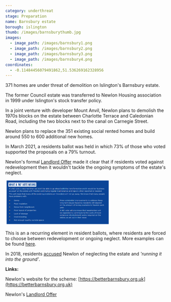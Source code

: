 ```yaml
---
category: underthreat
stage: Preparation
name: Barnsbury estate 
borough: islington
thumb: /images/barnsburythumb.jpg
images:
  - image_path: /images/barnsbury1.png
  - image_path: /images/barnsbury2.png
  - image_path: /images/barnsbury3.png
  - image_path: /images/barnsbury4.png
coordinates: 
  - -0.11484456079491862,51.536269162328956
---
```

371 homes are under threat of demolition on Islington's Barnsbury estate.

The former Council estate was transferred to Newlon Housing association in 1999 under Islington's stock transfer policy.

In a joint venture with developer Mount Anvil, Newlon plans to demolish the 1970s blocks on the estate between Charlotte Terrace and Caledonian Road, including the two blocks next to the canal on Carnegie Street.

Newlon plans to replace the 351 existing social rented homes and build around 550 to 600 additional new homes.

In March 2021, a residents ballot was held in which 73% of those who voted supported the proposals on a 79% turnout.

Newlon's formal [Landlord Offer](/images/BarnsburyOffer.pdf) made it clear that if residents voted against redevelopment then it wouldn't tackle the ongoing symptoms of the estate's neglect. 

<img src="/images/BarnsburyNo.png" class="img-fluid rounded img-thumbnail" width="65%">

This is an a recurring element in resident ballots, where residents are forced to choose between redevelopment or ongoing neglect. More examples can be found [here](https://estatewatch.london/approved/ballotexemptions/).

In 2018, residents [accused](https://www.islingtongazette.co.uk/news/has-newlon-housing-trust-left-barnsbury-estate-to-rot-3795818) Newlon of neglecting the estate and _'running it into the ground'_.

__Links:__  

Newlon's website for the scheme: [https://betterbarnsbury.org.uk](https://betterbarnsbury.org.uk)

Newlon's [Landlord Offer](/images/BansburyOffer.pdf)
